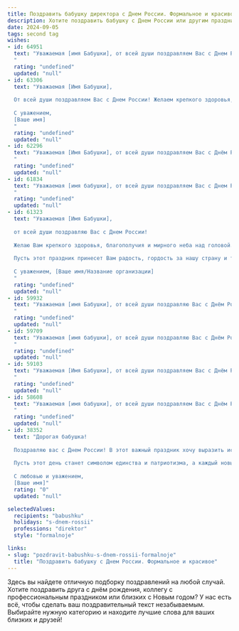 ```yaml
---
title: Поздравить бабушку директора с Днем России. Формальное и красивое
description: Хотите поздравить бабушку с Днем России или другим праздником? Наш ИИ создаст незабываемое поздравление, а вы обязательно выделитесь среди других.  
date: 2024-09-05
tags: second tag
wishes:
- id: 64951
  text: "Уважаемая [имя Бабушки], от всей души поздравляем Вас с Днем России! Желаем Вам крепкого здоровья, благополучия и долгих лет жизни. Пусть Ваш труд директора всегда будет востребован и приносит Вам удовлетворение. С праздником!
  "
  rating: "undefined"
  updated: "null"
- id: 63306
  text: "Уважаемая [Имя Бабушки],
  
  От всей души поздравляем Вас с Днем России! Желаем крепкого здоровья, благополучия и мирного неба над головой. Пусть этот праздник подарит Вам светлые эмоции и ощущение гордости за нашу Родину.
  
  С уважением,
  [Ваше имя]
  "
  rating: "undefined"
  updated: "null"
- id: 62296
  text: "Уважаемая [Имя Бабушки], от всей души поздравляем Вас с Днём России!  Желаем Вам крепкого здоровья, благополучия и  процветания. Пусть Ваша жизнь будет наполнена радостью, любовью и  успехами.
  "
  rating: "undefined"
  updated: "null"
- id: 61834
  text: "Уважаемая [имя бабушки], от всей души поздравляем Вас с Днем России!  Желаем Вам крепкого здоровья, благополучия, мира и процветания! Пусть в Вашей жизни всегда царит радость и любовь, а работа директора приносит не только успех, но и удовольствие!
  "
  rating: "undefined"
  updated: "null"
- id: 61323
  text: "Уважаемая [Имя Бабушки],
  
  от всей души поздравляю Вас с Днем России!
  
  Желаю Вам крепкого здоровья, благополучия и мирного неба над головой.
  
  Пусть этот праздник принесет Вам радость, гордость за нашу страну и теплоту родных сердец.
  
  С уважением, [Ваше имя/Название организации]
  "
  rating: "undefined"
  updated: "null"
- id: 59932
  text: "Уважаемая [имя Бабушки], от всей души поздравляю Вас с Днём России! Желаю Вам крепкого здоровья, благополучия и радости в этот праздничный день. Пусть Ваша любовь к Родине и её истории всегда будет неиссякаемым источником вдохновения!
  "
  rating: "undefined"
  updated: "null"
- id: 59709
  text: "Уважаемая [имя бабушки], от всей души поздравляю Вас с Днём России! Желаю Вам крепкого здоровья, благополучия и дальнейших успехов в Вашей непростой, но такой важной работе директора.
  "
  rating: "undefined"
  updated: "null"
- id: 59103
  text: "Уважаемая [Имя Бабушки], от всей души поздравляем Вас с Днём России! Желаем Вам крепкого здоровья, благополучия и процветания! Пусть Ваша жизнь будет наполнена радостью, любовью и гармонией!
  "
  rating: "undefined"
  updated: "null"
- id: 58608
  text: "Уважаемая [имя бабушки], от всей души поздравляем Вас с Днём России! Желаем Вам крепкого здоровья, благополучия и процветания. Пусть Ваша жизнь будет наполнена радостью, любовью и уважением близких.
  "
  rating: "undefined"
  updated: "null"
- id: 38352
  text: "Дорогая бабушка!
  
  Поздравляю вас с Днем России! В этот важный праздник хочу выразить искреннюю благодарность за вашу мудрость и жизненный опыт, которые вы передаете нам из поколения в поколение. Ваш вклад в нашу семью и общество неоценим, и мы гордимся вашей ролью как Директора, где вы проявляете свои лидерские качества и стремление к созиданию.
  
  Пусть этот день станет символом единства и патриотизма, а каждый новый день приносит радость, здоровье и уверенность в завтрашнем дне.
  
  С любовью и уважением,
  [Ваше имя]"
  rating: "0"
  updated: "null"

selectedValues:
  recipients: "babushku"
  holidays: "s-dnem-rossii"
  professions: "direktor"
  style: "formalnoje"

links:
- slug: "pozdravit-babushku-s-dnem-rossii-formalnoje"
  title: "Поздравить бабушку с Днем России. Формальное и красивое"
---
```


Здесь вы найдете отличную подборку поздравлений на любой случай. 
Хотите поздравить друга с днём рождения, коллегу с профессиональным праздником или близких с Новым годом? У нас есть всё, чтобы сделать ваш поздравительный текст незабываемым. Выбирайте нужную категорию и находите лучшие слова для ваших близких и друзей!
